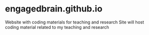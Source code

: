 # engagedbrain.github.io
Website with coding materials for teaching and research
Site will host coding material related to my teaching and research
